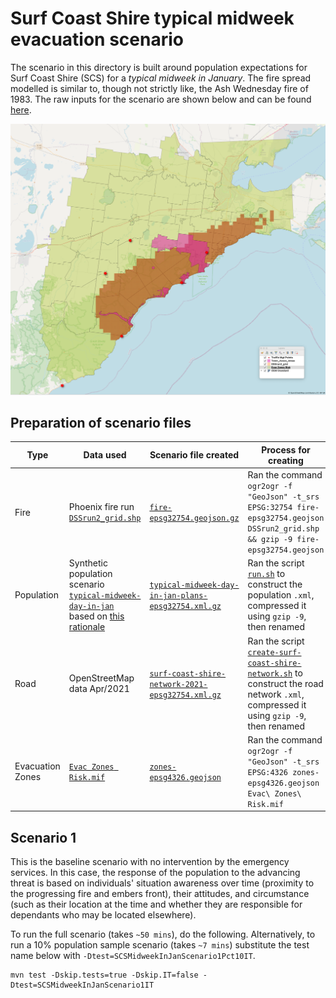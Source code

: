 # Surf Coast Shire typical midweek evacuation scenario

The scenario in this directory is built around population expectations for Surf Coast Shire (SCS) for a *typical midweek in January*. The fire spread modelled is similar to, though not strictly like, the Ash Wednesday fire of 1983. The raw inputs for the scenario are shown below and can be found [here](https://github.com/agentsoz/ees-data/tree/a183013b937102e676fd1f9ff6bfd177d61179e4/surf-coast-shire/from-scsc-20210506).

![d](https://raw.githubusercontent.com/agentsoz/ees-data/a183013b937102e676fd1f9ff6bfd177d61179e4/surf-coast-shire/from-scsc-20210506/scs-scenario-inputs-20210506.png)

## Preparation of scenario files

Type | Data used | Scenario file created | Process for creating
-|-|-|-
Fire | Phoenix fire run [`DSSrun2_grid.shp`](https://github.com/agentsoz/ees-data/tree/a183013b937102e676fd1f9ff6bfd177d61179e4/surf-coast-shire/from-scsc-20210506) | [`fire-epsg32754.geojson.gz`](fire-epsg32754.geojson.gz) | Ran the command `ogr2ogr -f "GeoJson" -t_srs EPSG:32754 fire-epsg32754.geojson DSSrun2_grid.shp && gzip -9 fire-epsg32754.geojson`
Population | Synthetic population scenario [`typical-midweek-day-in-jan`](https://github.com/agentsoz/ees-synthetic-population/tree/8b3fd5d6d6c09706d8b1c0ed34a2218cfdb9ab07/plan-algorithm/scenarios/typical-midweek-day-in-jan) based on [this rationale](https://github.com/agentsoz/ees-synthetic-population/blob/8b3fd5d6d6c09706d8b1c0ed34a2218cfdb9ab07/plan-algorithm/scenarios/typical-midweek-day-in-jan/rationale.pdf) | [`typical-midweek-day-in-jan-plans-epsg32754.xml.gz`](typical-midweek-day-in-jan-plans-epsg32754.xml.gz) | Ran the script [`run.sh`](https://github.com/agentsoz/ees-synthetic-population/blob/8b3fd5d6d6c09706d8b1c0ed34a2218cfdb9ab07/plan-algorithm/run.sh) to construct the population `.xml`, compressed it using `gzip -9`, then renamed
Road | OpenStreetMap data Apr/2021| [`surf-coast-shire-network-2021-epsg32754.xml.gz`](../surf-coast-shire-network-2021-epsg32754.xml.gz) | Ran the script [`create-surf-coast-shire-network.sh`](https://github.com/agentsoz/ees-data/blob/a183013b937102e676fd1f9ff6bfd177d61179e4/surf-coast-shire/osm/create-surf-coast-shire-network.sh) to construct the road network `.xml`, compressed it using `gzip -9`, then renamed
Evacuation Zones | [`Evac Zones Risk.mif`](https://github.com/agentsoz/ees-data/tree/a183013b937102e676fd1f9ff6bfd177d61179e4/surf-coast-shire/from-scsc-20210506) | [`zones-epsg4326.geojson`](zones-epsg4326.geojson) | Ran the command `ogr2ogr -f "GeoJson" -t_srs EPSG:4326 zones-epsg4326.geojson Evac\ Zones\ Risk.mif`

## Scenario 1

This is the baseline scenario with no intervention by the emergency services. In this case, the response of the population to the advancing threat is based on individuals' situation awareness over time (proximity to the progressing fire and embers front), their attitudes, and circumstance (such as their location at the time and whether they are responsible for dependants who may be located elsewhere).

To run the full scenario (takes `~50 mins`), do the following. Alternatively, to run a 10% population sample scenario (takes `~7 mins`) substitute the test name below with `-Dtest=SCSMidweekInJanScenario1Pct10IT`.
```
mvn test -Dskip.tests=true -Dskip.IT=false -Dtest=SCSMidweekInJanScenario1IT
```
